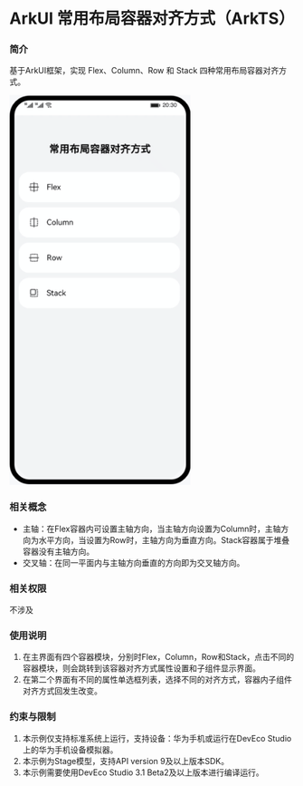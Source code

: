 # ArkUI 常用布局容器对齐方式（ArkTS）

### 简介

基于ArkUI框架，实现 Flex、Column、Row 和 Stack 四种常用布局容器对齐方式。

![](screenshots/layout.gif)

### 相关概念

- 主轴：在Flex容器内可设置主轴方向，当主轴方向设置为Column时，主轴方向为水平方向，当设置为Row时，主轴方向为垂直方向。Stack容器属于堆叠容器没有主轴方向。
- 交叉轴：在同一平面内与主轴方向垂直的方向即为交叉轴方向。

### 相关权限

不涉及

### 使用说明

1. 在主界面有四个容器模块，分别时Flex，Column，Row和Stack，点击不同的容器模块，则会跳转到该容器对齐方式属性设置和子组件显示界面。
2. 在第二个界面有不同的属性单选框列表，选择不同的对齐方式，容器内子组件对齐方式回发生改变。


### 约束与限制

1. 本示例仅支持标准系统上运行，支持设备：华为手机或运行在DevEco Studio上的华为手机设备模拟器。
2. 本示例为Stage模型，支持API version 9及以上版本SDK。
3. 本示例需要使用DevEco Studio 3.1 Beta2及以上版本进行编译运行。
